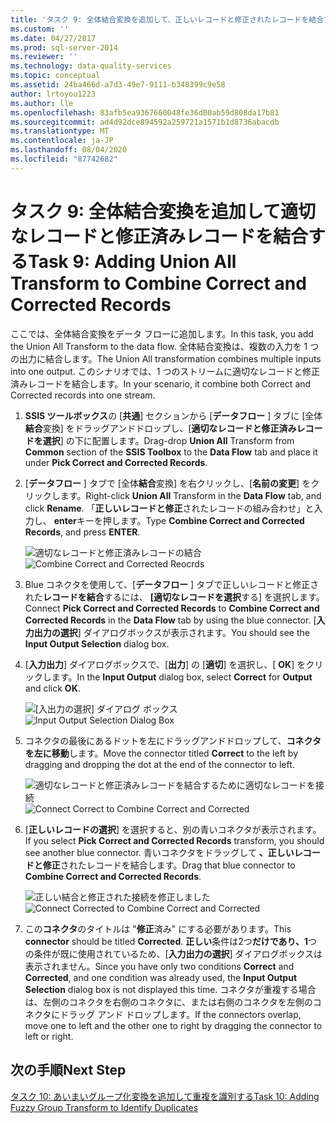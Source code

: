 ```yaml
---
title: 'タスク 9: 全体結合変換を追加して、正しいレコードと修正されたレコードを結合する |Microsoft Docs'
ms.custom: ''
ms.date: 04/27/2017
ms.prod: sql-server-2014
ms.reviewer: ''
ms.technology: data-quality-services
ms.topic: conceptual
ms.assetid: 24ba466d-a7d3-49e7-9111-b348399c9e58
author: lrtoyou1223
ms.author: lle
ms.openlocfilehash: 83afb5ea9367660048fe36d00ab59d808da17b81
ms.sourcegitcommit: ad4d92dce894592a259721a1571b1d8736abacdb
ms.translationtype: MT
ms.contentlocale: ja-JP
ms.lasthandoff: 08/04/2020
ms.locfileid: "87742682"
---
```

# <a name="task-9-adding-union-all-transform-to-combine-correct-and-corrected-records"></a><span data-ttu-id="7ea2f-102">タスク 9: 全体結合変換を追加して適切なレコードと修正済みレコードを結合する</span><span class="sxs-lookup"><span data-stu-id="7ea2f-102">Task 9: Adding Union All Transform to Combine Correct and Corrected Records</span></span>
  <span data-ttu-id="7ea2f-103">ここでは、全体結合変換をデータ フローに追加します。</span><span class="sxs-lookup"><span data-stu-id="7ea2f-103">In this task, you add the Union All Transform to the data flow.</span></span> <span data-ttu-id="7ea2f-104">全体結合変換は、複数の入力を 1 つの出力に結合します。</span><span class="sxs-lookup"><span data-stu-id="7ea2f-104">The Union All transformation combines multiple inputs into one output.</span></span> <span data-ttu-id="7ea2f-105">このシナリオでは、1 つのストリームに適切なレコードと修正済みレコードを結合します。</span><span class="sxs-lookup"><span data-stu-id="7ea2f-105">In your scenario, it combine both Correct and Corrected records into one stream.</span></span>  
  
1.  <span data-ttu-id="7ea2f-106">**SSIS ツールボックス**の [**共通**] セクションから [**データフロー** ] タブに [全体**結合**変換] をドラッグアンドドロップし、[**適切なレコードと修正済みレコードを選択**] の下に配置します。</span><span class="sxs-lookup"><span data-stu-id="7ea2f-106">Drag-drop **Union All** Transform from **Common** section of the **SSIS Toolbox** to the **Data Flow** tab and place it under **Pick Correct and Corrected Records**.</span></span>  
  
2.  <span data-ttu-id="7ea2f-107">[**データフロー** ] タブで [全体**結合**変換] を右クリックし、[**名前の変更**] をクリックします。</span><span class="sxs-lookup"><span data-stu-id="7ea2f-107">Right-click **Union All** Transform in the **Data Flow** tab, and click **Rename**.</span></span> <span data-ttu-id="7ea2f-108">「**正しいレコードと修正**されたレコードの組み合わせ」と入力し、 **enter**キーを押します。</span><span class="sxs-lookup"><span data-stu-id="7ea2f-108">Type **Combine Correct and Corrected Records**, and press **ENTER**.</span></span>  
  
     <span data-ttu-id="7ea2f-109">![適切なレコードと修正済みレコードの結合](../../2014/tutorials/media/et-addinguattocombinecacrecords-01.jpg "適切なレコードと修正済みレコードの結合")</span><span class="sxs-lookup"><span data-stu-id="7ea2f-109">![Combine Correct and Corrected Reocrds](../../2014/tutorials/media/et-addinguattocombinecacrecords-01.jpg "Combine Correct and Corrected Reocrds")</span></span>  
  
3.  <span data-ttu-id="7ea2f-110">Blue コネクタを使用して、[**データフロー** ] タブで正しいレコードと修正された**レコードを結合**するには、 **[適切なレコードを選択**する] を選択します。</span><span class="sxs-lookup"><span data-stu-id="7ea2f-110">Connect **Pick Correct and Corrected Records** to **Combine Correct and Corrected Records** in the **Data Flow** tab by using the blue connector.</span></span> <span data-ttu-id="7ea2f-111">[**入力出力の選択**] ダイアログボックスが表示されます。</span><span class="sxs-lookup"><span data-stu-id="7ea2f-111">You should see the **Input Output Selection** dialog box.</span></span>  
  
4.  <span data-ttu-id="7ea2f-112">[**入力出力**] ダイアログボックスで、[**出力**] の [**適切**] を選択し、[ **OK**] をクリックします。</span><span class="sxs-lookup"><span data-stu-id="7ea2f-112">In the **Input Output** dialog box, select **Correct** for **Output** and click **OK**.</span></span>  
  
     <span data-ttu-id="7ea2f-113">![[入出力の選択] ダイアログ ボックス](../../2014/tutorials/media/et-addinguattocombinecacrecords-02.jpg "[入出力の選択] ダイアログ ボックス")</span><span class="sxs-lookup"><span data-stu-id="7ea2f-113">![Input Output Selection Dialog Box](../../2014/tutorials/media/et-addinguattocombinecacrecords-02.jpg "Input Output Selection Dialog Box")</span></span>  
  
5.  <span data-ttu-id="7ea2f-114">コネクタの最後にあるドットを左にドラッグアンドドロップして、**コネクタを左に移動**します。</span><span class="sxs-lookup"><span data-stu-id="7ea2f-114">Move the connector titled **Correct** to the left by dragging and dropping the dot at the end of the connector to left.</span></span>  
  
     <span data-ttu-id="7ea2f-115">![適切なレコードと修正済みレコードを結合するために適切なレコードを接続](../../2014/tutorials/media/et-addinguattocombinecacrecords-03.jpg "適切なレコードと修正済みレコードを結合するために適切なレコードを接続")</span><span class="sxs-lookup"><span data-stu-id="7ea2f-115">![Connect Correct to Combine Correct and Corrected](../../2014/tutorials/media/et-addinguattocombinecacrecords-03.jpg "Connect Correct to Combine Correct and Corrected")</span></span>  
  
6.  <span data-ttu-id="7ea2f-116">[**正しいレコードの選択**] を選択すると、別の青いコネクタが表示されます。</span><span class="sxs-lookup"><span data-stu-id="7ea2f-116">If you select **Pick Correct and Corrected Records** transform, you should see another blue connector.</span></span> <span data-ttu-id="7ea2f-117">青いコネクタをドラッグして **、正しいレコードと修正**されたレコードを結合します。</span><span class="sxs-lookup"><span data-stu-id="7ea2f-117">Drag that blue connector to **Combine Correct and Corrected Records**.</span></span>  
  
     <span data-ttu-id="7ea2f-118">![正しい結合と修正された接続を修正しました](../../2014/tutorials/media/et-addinguattocombinecacrecords-04.jpg "正しい結合と修正された接続を修正しました")</span><span class="sxs-lookup"><span data-stu-id="7ea2f-118">![Connect Corrected to Combine Correct and Corrected](../../2014/tutorials/media/et-addinguattocombinecacrecords-04.jpg "Connect Corrected to Combine Correct and Corrected")</span></span>  
  
7.  <span data-ttu-id="7ea2f-119">この**コネクタ**のタイトルは "**修正**済み" にする必要があります。</span><span class="sxs-lookup"><span data-stu-id="7ea2f-119">This **connector** should be titled **Corrected**.</span></span> <span data-ttu-id="7ea2f-120">**正しい**条件は2つ**だけであり、1**つの条件が既に使用されているため、[**入力出力の選択**] ダイアログボックスは表示されません。</span><span class="sxs-lookup"><span data-stu-id="7ea2f-120">Since you have only two conditions **Correct** and **Corrected**, and one condition was already used, the **Input Output Selection** dialog box is not displayed this time.</span></span> <span data-ttu-id="7ea2f-121">コネクタが重複する場合は、左側のコネクタを右側のコネクタに、または右側のコネクタを左側のコネクタにドラッグ アンド ドロップします。</span><span class="sxs-lookup"><span data-stu-id="7ea2f-121">If the connectors overlap, move one to left and the other one to right by dragging the connector to left or right.</span></span>  
  
## <a name="next-step"></a><span data-ttu-id="7ea2f-122">次の手順</span><span class="sxs-lookup"><span data-stu-id="7ea2f-122">Next Step</span></span>  
 [<span data-ttu-id="7ea2f-123">タスク 10: あいまいグループ化変換を追加して重複を識別する</span><span class="sxs-lookup"><span data-stu-id="7ea2f-123">Task 10: Adding Fuzzy Group Transform to Identify Duplicates</span></span>](../../2014/tutorials/task-10-adding-fuzzy-group-transform-to-identify-duplicates.md)  
  
  
